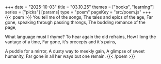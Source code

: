 +++
date = "2025-10-03"
title = "03.10.25"
themes = ["books", "learning"]
series = ["picks"]
[params]
  type = "poem"
  pageKey = "src/poem.js"
+++
{{< poem >}}
You tell me of the songs,
The tales and epics of the age,
Far gone, speaking through passing throngs,
The budding romance of the page,

What language must I rhyme?
To hear again the old refrains,
How I long the vantage of a time,
Far gone, it's precepts and it's pains,

A puddle for a mirror,
A dusty way to meekly gain,
A glimpse of sweet humanity,
Far gone in all her ways but one remain.
{{< /poem >}}